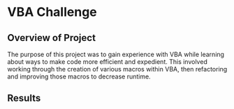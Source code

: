 # VBA Challenge

## Overview of Project

The purpose of this project was to gain experience with VBA while learning about ways to make code more efficient and expedient. This involved working through the creation of various macros within VBA, then refactoring and improving those macros to decrease runtime.

## Results

